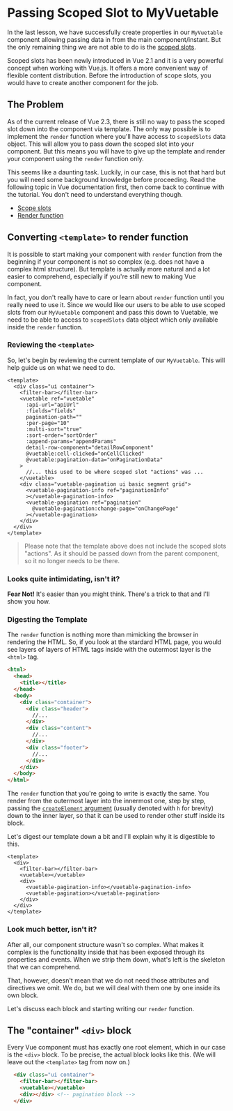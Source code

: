 # Passing Scoped Slot to MyVuetable

In the last lesson, we have successfully create properties in our `MyVuetable` component allowing passing data in from the main component/instant. But the only remaining thing we are not able to do is the [scoped slots](https://vuejs.org/v2/guide/components.html#Scoped-Slots).

Scoped slots has been newly introduced in Vue 2.1 and it is a very powerful concept when working with Vue.js. It offers a more convenient way of flexible content distribution. Before the introduction of scope slots, you would have to create another component for the job. 

## The Problem

As of the current release of Vue 2.3, there is still no way to pass the scoped slot down into the component via template. The only way possible is to implement the `render` function where you'll have access to `scopedSlots` data object. This will allow you to pass down the scoped slot into your component. But this means you will have to give up the template and render your component using the `render` function only.

This seems like a daunting task. Luckily, in our case, this is not that hard but you will need some background knowledge before proceeding. Read the following topic in Vue documentation first, then come back to continue with the tutorial. You don't need to understand everything though.
- [Scope slots](https://vuejs.org/v2/guide/components.html#Scoped-Slots)
- [Render function](https://vuejs.org/v2/guide/render-function.html)


## Converting `<template>` to render function

It is possible to start making your component with `render` function from the beginning if your component is not so complex (e.g. does not have a complex html structure). But template is actually more natural and a lot easier to comprehend, especially if you're still new to making Vue component.

In fact, you don't really have to care or learn about `render` function until you really need to use it. Since we would like our users to be able to use scoped slots from our `MyVuetable` component and pass this down to Vuetable, we need to 
be able to access to `scopedSlots` data object which only available inside the `render` function.

### Reviewing the `<template>`

So, let's begin by reviewing the current template of our `MyVuetable`. This will help guide us on what we need to do.

```vue
<template>
  <div class="ui container">
    <filter-bar></filter-bar>
    <vuetable ref="vuetable"
      :api-url="apiUrl"
      :fields="fields"
      pagination-path=""
      :per-page="10"
      :multi-sort="true"
      :sort-order="sortOrder"
      :append-params="appendParams"
      detail-row-component="detailRowComponent"
      @vuetable:cell-clicked="onCellClicked"
      @vuetable:pagination-data="onPaginationData"
    >
      //... this used to be where scoped slot "actions" was ...
    </vuetable>
    <div class="vuetable-pagination ui basic segment grid">
      <vuetable-pagination-info ref="paginationInfo"
      ></vuetable-pagination-info>
      <vuetable-pagination ref="pagination"
        @vuetable-pagination:change-page="onChangePage"
      ></vuetable-pagination>
    </div>
  </div>
</template>
```

> Please note that the template above does not include the scoped slots "actions".
> As it should be passed down from the parent component, so it no longer needs to be there.

### **Looks quite intimidating, isn't it?**

__Fear Not!__ It's easier than you might think. There's a trick to that and I'll show you how.

### Digesting the Template

The `render` function is nothing more than mimicking the browser in rendering the HTML. So, if you look at the stardard HTML page, you would see layers of layers of HTML tags inside with the outermost layer is the `<html>` tag.

```html
<html>
  <head>
    <title></title>
  </head>
  <body>
    <div class="container">
      <div class="header">
        //...
      </div>
      <div class="content">
        //...
      </div>
      <div class="footer">
        //...
      </div>
    </div>
  </body>
</html>
```

The `render` function that you're going to write is exactly the same. You render from the outermost layer into the innermost one, step by step, passing the [`createElement` argument](https://vuejs.org/v2/guide/render-function.html#createElement-Arguments) (usually denoted with `h` for brevity) down to the inner layer, so that it can be used to render other stuff inside its block.

Let's digest our template down a bit and I'll explain why it is digestible to this.

```vue
<template>
  <div>
    <filter-bar></filter-bar>
    <vuetable></vuetable>
    <div>
      <vuetable-pagination-info></vuetable-pagination-info>
      <vuetable-pagination></vuetable-pagination>
    </div>
  </div>
</template>
```

### Look much better, isn't it?

After all, our component structure wasn't so complex. What makes it complex is the functionality inside that has been exposed through its properties and events. When we strip them down, what's left is the skeleton that we can comprehend.

That, however, doesn't mean that we do not need those attributes and directives we omit. We do, but we will deal with them one by one inside its own block.

Let's discuss each block and starting writing our `render` function.

## The "container" `<div>` block

Every Vue component must has exactly one root element, which in our case is the `<div>` block. To be precise, the actual block looks like this. (We will leave out the `<template>` tag from now on.)

```html
  <div class="ui container">
    <filter-bar></filter-bar>
    <vuetable></vuetable>
    <div></div> <!-- pagination block -->
  </div>
```




